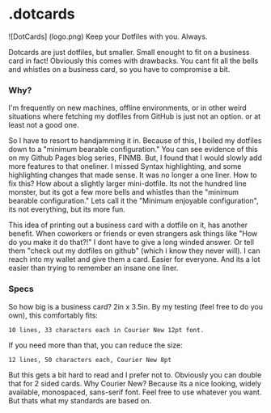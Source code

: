 # .dotcards
 ![DotCards] (logo.png)
Keep your Dotfiles with you. Always.

Dotcards are just dotfiles, but smaller.
Small enought to fit on a business card in fact!
Obviously this comes with drawbacks. You cant fit all
the bells and whistles on a business card, so you have
to compromise a bit.

### Why?

I'm frequently on new machines, offline environments, or
in other weird situations where fetching my dotfiles from
GitHub is just not an option. or at least not a good one.

So I have to resort to handjamming it in. Because of this,
I boiled my dotfiles down to a "minimum bearable configuration."
You can see evidence of this on my Github Pages blog series, FINMB.
But, I found that I would slowly add more features to that oneliner.
I missed Syntax highlighting, and some highlighting changes that made sense.
It was no longer a one liner. How to fix this? How about a slightly larger
mini-dotfile. Its not the hundred line monster, but its got a few more bells
and whistles than the "minimum bearable configuration." Lets call it the
"Minimum enjoyable configuration", its not everything, but its more fun.

This idea of printing out a business card with a dotfile on it, has another
benefit. When coworkers or friends or even strangers ask things like
"How do you make it do that?!" I dont have to give a long winded answer. Or
tell them "check out my dotfiles on github" (which i know they never will).
I can reach into my wallet and give them a card. Easier for everyone.
And its a lot easier than trying to remember an insane one liner.

### Specs

So how big is a business card? 2in x 3.5in.
By my testing (feel free to do you own), this comfortably fits:

    10 lines, 33 characters each in Courier New 12pt font.

If you need more than that, you can reduce the size:

    12 lines, 50 characters each, Courier New 8pt

But this gets a bit hard to read and I prefer not to.
Obviously you can double that for 2 sided cards.
Why Courier New? Because its a nice looking, widely available,
monospaced, sans-serif font. Feel free to use whatever you want.
But thats what my standards are based on.

